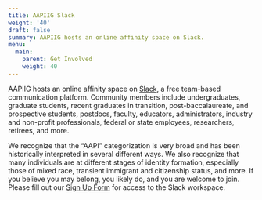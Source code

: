 ```yaml
---
title: AAPIIG Slack
weight: '40'
draft: false
summary: AAPIIG hosts an online affinity space on Slack.
menu:
  main:
    parent: Get Involved
    weight: 40
---
```

AAPIIG hosts an online affinity space on [Slack](https://slack.com), a free team-based communication platform. Community members include undergraduates, graduate students, recent graduates in transition, post-baccalaureate, and prospective students, postdocs, faculty, educators, administrators, industry and non-profit professionals, federal or state employees, researchers, retirees, and more.

We recognize that the “AAPI” categorization is very broad and has been historically interpreted in several different ways. We also recognize that many individuals are at different stages of identity formation, especially those of mixed race, transient immigrant and citizenship status, and more. If you believe you may belong, you likely do, and you are welcome to join. Please fill out our [Sign Up Form](getinvolved/joinus) for access to the Slack workspace.

<!--
In our Slack workspace, there are several channels over which individuals can meet others of shared background and identity:

*By Regional Grouping (from* [*api-gbv.org*](https://www.api-gbv.org)*)*

* **\#unite-aapi-eastasians**\: for individuals who identify as being of East Asian descent (e.g., Chinese, Japanese, Korean, Okinawan, Taiwanese, Tibetan)
* **\#unite-aapi-southasians**\: for those of South Asian descent (e.g., Bangladeshi, Bhutanese, Indian, Maldivian, Nepali, Pakistani, Sri Lankan)
* **\#unite-aapi-southeastasians**\: for those of Southeast Asian descent (e.g., Bruneian, Burmese, Cambodian, Filipino, Hmong, Indonesian, Laotian, Malaysian, Mien, Singaporean, Timorese, Thai, Vietnamese)
* **\#unite-aapi-centralasians**\: for those of central Asian descent (e.g., Afghani, Armenian, Azerbaijani, Georgians, Kazakh, Kyrgyz, Mongolian, Tajik, Turkmen, Uzbek)
* **\#unite-aapi-pasifika**\: for those descending from peoples of the Pacific Islands (e.g., Carolinian, Chamorro, Chuukese, Fijian, Guamanian, Hawaiian, Kosraean, Marshallesse, Native Hawaiian, Niuean, Palauan, Pohnpeian, Papua New Guinean, Samoan, Tokelauan, Tongan, Yapese)

*By Other Social Identities and Backgrounds*

* **\#unite-aapi-multiracial**
* **\#unite-aapi-lgbtqplus**
* **\#unite-aapi-firstgencollege**
* **\#unite-aapi-immigrants**
* **\#unite-aapi-disabled**

and many more to come\! ] -->
